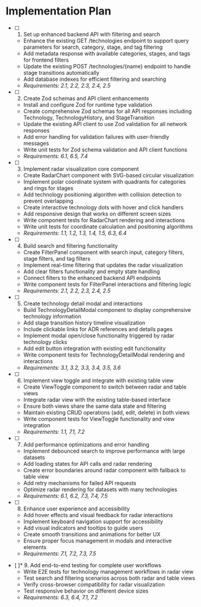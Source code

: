 # Implementation Plan

-   [ ] 1. Set up enhanced backend API with filtering and search

    -   Enhance the existing GET /technologies endpoint to support query parameters for search, category, stage, and tag filtering
    -   Add metadata response with available categories, stages, and tags for frontend filters
    -   Update the existing POST /technologies/{name} endpoint to handle stage transitions automatically
    -   Add database indexes for efficient filtering and searching
    -   _Requirements: 2.1, 2.2, 2.3, 2.4, 2.5_

-   [ ] 2. Create Zod schemas and API client enhancements

    -   Install and configure Zod for runtime type validation
    -   Create comprehensive Zod schemas for all API responses including Technology, TechnologyHistory, and StageTransition
    -   Update the existing API client to use Zod validation for all network responses
    -   Add error handling for validation failures with user-friendly messages
    -   Write unit tests for Zod schema validation and API client functions
    -   _Requirements: 6.1, 6.5, 7.4_

-   [ ] 3. Implement radar visualization core component

    -   Create RadarChart component with SVG-based circular visualization
    -   Implement polar coordinate system with quadrants for categories and rings for stages
    -   Add technology positioning algorithm with collision detection to prevent overlapping
    -   Create interactive technology dots with hover and click handlers
    -   Add responsive design that works on different screen sizes
    -   Write component tests for RadarChart rendering and interactions
    -   Write unit tests for coordinate calculation and positioning algorithms
    -   _Requirements: 1.1, 1.2, 1.3, 1.4, 1.5, 6.3, 6.4_

-   [ ] 4. Build search and filtering functionality

    -   Create FilterPanel component with search input, category filters, stage filters, and tag filters
    -   Implement real-time filtering that updates the radar visualization
    -   Add clear filters functionality and empty state handling
    -   Connect filters to the enhanced backend API endpoints
    -   Write component tests for FilterPanel interactions and filtering logic
    -   _Requirements: 2.1, 2.2, 2.3, 2.4, 2.5_

-   [ ] 5. Create technology detail modal and interactions

    -   Build TechnologyDetailModal component to display comprehensive technology information
    -   Add stage transition history timeline visualization
    -   Include clickable links for ADR references and details pages
    -   Implement modal open/close functionality triggered by radar technology clicks
    -   Add edit button integration with existing edit functionality
    -   Write component tests for TechnologyDetailModal rendering and interactions
    -   _Requirements: 3.1, 3.2, 3.3, 3.4, 3.5, 3.6_

-   [ ] 6. Implement view toggle and integrate with existing table view

    -   Create ViewToggle component to switch between radar and table views
    -   Integrate radar view with the existing table-based interface
    -   Ensure both views share the same data state and filtering
    -   Maintain existing CRUD operations (add, edit, delete) in both views
    -   Write component tests for ViewToggle functionality and view integration
    -   _Requirements: 1.1, 7.1, 7.2_

-   [ ] 7. Add performance optimizations and error handling

    -   Implement debounced search to improve performance with large datasets
    -   Add loading states for API calls and radar rendering
    -   Create error boundaries around radar component with fallback to table view
    -   Add retry mechanisms for failed API requests
    -   Optimize radar rendering for datasets with many technologies
    -   _Requirements: 6.1, 6.2, 7.3, 7.4, 7.5_

-   [ ] 8. Enhance user experience and accessibility

    -   Add hover effects and visual feedback for radar interactions
    -   Implement keyboard navigation support for accessibility
    -   Add visual indicators and tooltips to guide users
    -   Create smooth transitions and animations for better UX
    -   Ensure proper focus management in modals and interactive elements
    -   _Requirements: 7.1, 7.2, 7.3, 7.5_

-   [ ]\* 9. Add end-to-end testing for complete user workflows
    -   Write E2E tests for technology management workflows in radar view
    -   Test search and filtering scenarios across both radar and table views
    -   Verify cross-browser compatibility for radar visualization
    -   Test responsive behavior on different device sizes
    -   _Requirements: 6.3, 6.4, 7.1, 7.2_
